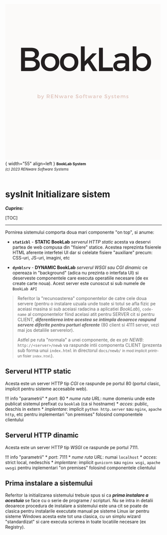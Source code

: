 ![booklab_logo](../pictures/booklab_logo.png){ width="55" align=left }
<small markdown>**BookLab System**<br>
*(c) 2023 RENware Software Systems*
</small><br><br>


# sysInit Initializare sistem


***Cuprins:***

[TOC]

***


Pornirea sistemului comporta doua mari componente "on top", si anume:

* **`staticbl`** - **STATIC BookLab** *serverul HTTP static* acesta va deservi partea de web compusa din "fisiere" statice. Acestea reprezinta fisierele HTML aferente interfetei UI dar si celelate fisiere "auxiliare" precum: CSS-uri, JS-uri, imagini, etc

* **`dynblsrv`** - **DYNAMIC BookLab** *serverul WSGI sau CGI dinamic* ce opereaza in "background" (adica nu prezinta o interfata UI) si deserveste componentele care executa operatiile necesare (de ex create carte noua). Acest server este cunoscut si sub numele de `BookLab API`


>Referitor la "recunoasterea" componentelor de catre cele doua servere (pentru o instalare uzuala unde toate si totul se afla fizic pe aceiasi masina si sub aceiasi radacina a aplicatiei *BookLab*), `code-name` al componentelor fiind acelasi atit pentru SERVER cit si pentru CLIENT, ***diferentierea intre acestea se intimpla deoarece raspund servere diferite pentru porturi aferente*** (80 client si 4111 server, vezi mai jos detaliile serverelor).
>
>Astfel pe ruta "normala" a unei componente, de ex ptr *NEWB*: `http://<server>/newb` va raspunde intii componenta CLIENT (prezenta sub forma unui `index.html` in directorul `docs/newb/` <small markdown>in mod implicit printr-un fisier `index.html`</small>).




## Serverul HTTP static

Acesta este un server HTTP tip *CGI* ce raspunde pe portul 80 (portul clasic, implicit pentru sisteme accesabile web).

!!! info "parametrii"
    * _port_: 80
    * _nume ruta URL_: nume domeniu unde este publicat sistemul prefixat cu `booklab` (ca si hostname)
    * _acces_: public, deschis in extern
    * _implentare_: implicit `python http.server` sau `nginx`, `apache http`, etc pentru inplementari "on premises" folosind componentele clientului


## Serverul HTTP dinamic

Acesta este un server HTTP tip *WSGI* ce raspunde pe portul 7111.

!!! info "parametrii"
    * _port_: 7111
    * _nume ruta URL_: numai `localhost`
    * _acces_: strict local, nedeschis
    * _implentare_: implicit `gunicorn` sau `nginx wsgi`, `apache uwsgi` pentru inplementari "on premises" folosind componentele clientului




## Prima instalare a sistemului

Referitor la initializarea sistemului trebuie spus si ca ***prima instalare a acestuia*** se face cu o serie de programe / scripturi. Nu se intra in detalii deoarece procedura de instalare a sistemului este una cit se poate de clasica pentru instalarile executate manual pe sisteme Linux iar pentru sisteme Windows acesta este tot una clasica, cu un simplu wizard "standardizat" si care executa scrierea in toate locatiile necesare (ex Registry).



